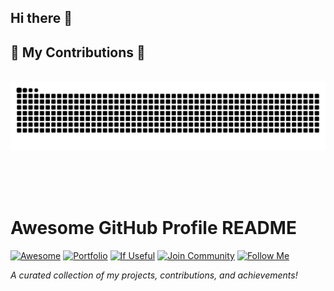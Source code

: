 ## Hi there 👋

<!--
**Abdul-Rahman-S/Abdul-Rahman-S** is a ✨ _special_ ✨ repository because its `README.md` (this file) appears on your GitHub profile.

Here are some ideas to get you started:

- 🔭 I’m currently working on ...
- 🌱 I’m currently learning ...
- 👯 I’m looking to collaborate on ...
- 🤔 I’m looking for help with ...
- 💬 Ask me about ...
- 📫 How to reach me: ...
- 😄 Pronouns: ...
- ⚡ Fun fact: ...
-->

  <h2>🐍 My Contributions 🐍</h2>
  <br>
<img alt="snake eating my contributions" src="https://raw.githubusercontent.com/Abdul-Rahman-S/Abdul-Rahman-S/output/github-contribution-grid-snake.svg" />
  
  <br/><br/><br/>
</div>

# Awesome GitHub Profile README

[![Awesome](https://img.shields.io/badge/-awesome-purple?style=flat-square&logo=vercel&logoColor=white)](https://github.com/Abdul-Rahman-S)
[![Portfolio](https://img.shields.io/badge/-Portfolio-blue?style=flat-square)](#)
[![If Useful](https://img.shields.io/badge/-If%20Useful-yellow?style=flat-square)](#)
[![Join Community](https://img.shields.io/badge/Join%20Community-Online-blue?style=flat-square)](#)
[![Follow Me](https://img.shields.io/github/followers/Abdul-Rahman-S?style=social)](https://github.com/Abdul-Rahman-S)

*A curated collection of my projects, contributions, and achievements!*

